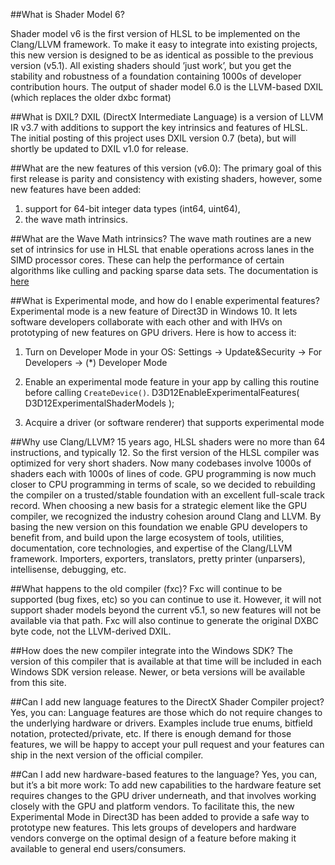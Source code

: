 ##What is Shader Model 6?
<link to github list of shader versions>
Shader model v6 is the first version of HLSL to be implemented on the Clang/LLVM framework. To make it easy to integrate into existing projects, this new version is designed to be as identical as possible to the previous version (v5.1). All existing shaders should ’just work’, but you get the stability and robustness of a foundation containing 1000s of developer contribution hours. The output of shader model 6.0 is the LLVM-based DXIL (which replaces the older dxbc format)

##What is DXIL?
DXIL (DirectX Intermediate Language) is a version of LLVM IR v3.7 with additions to support the key intrinsics and features of HLSL. The initial posting of this project uses DXIL version 0.7 (beta), but will shortly be updated to DXIL v1.0 for release.

##What are the new features of this version (v6.0):
The primary goal of this first release is parity and consistency with existing shaders, however, some new features have been added:

1. support for 64-bit integer data types (int64, uint64),
2. the wave math intrinsics.

##What are the Wave Math intrinsics?
The wave math routines are a new set of intrinsics for use in HLSL that enable operations across lanes in the SIMD processor cores. These can help the performance of certain algorithms like culling and packing sparse data sets. The documentation is [here](https://github.com/Microsoft/DirectXShaderCompiler/wiki/Wave-Math-Intrinsics)

##What is Experimental mode, and how do I enable experimental features?
Experimental mode is a new feature of Direct3D in Windows 10. It lets software developers collaborate with each other and with IHVs on prototyping of new features on GPU drivers. Here is how to access it:

1. Turn on Developer Mode in your OS:
  Settings -> Update&Security -> For Developers -> (*) Developer Mode
2. Enable an experimental mode feature in your app by calling this routine before calling `CreateDevice()`.
  D3D12EnableExperimentalFeatures( D3D12ExperimentalShaderModels );

3. Acquire a driver (or software renderer) that supports experimental mode

##Why use Clang/LLVM?
15 years ago, HLSL shaders were no more than 64 instructions, and typically 12.
So the first version of the HLSL compiler was optimized for very short shaders. Now many codebases involve 1000s of shaders each with 1000s of lines of code. GPU programming is now much closer to CPU programming in terms of scale, so we decided to rebuilding the compiler on a trusted/stable foundation with an excellent full-scale track record. When choosing a new basis for a strategic element like the GPU compiler, we recognized the industry cohesion around Clang and LLVM. By basing the new version on this foundation we enable GPU developers to benefit from, and build upon the large ecosystem of tools, utilities, documentation, core technologies, and expertise of the Clang/LLVM framework.
	Importers, exporters, translators, pretty printer (unparsers), intellisense, debugging, etc.

##What happens to the old compiler (fxc)?
Fxc will continue to be supported (bug fixes, etc) so you can continue to use it.
However, it will not support shader models beyond the current  v5.1, so new features will not be available via that path.
Fxc will also continue to generate the original DXBC byte code, not the LLVM-derived DXIL.

##How does the new compiler integrate into the Windows SDK?
The version of this compiler that is available at that time will be included in each Windows SDK version release.
Newer, or beta versions will be available from this site.

##Can I add new language features to the DirectX Shader Compiler project?
Yes, you can: Language features are those which do not require changes to the underlying hardware or drivers. Examples include true enums, bitfield notation, protected/private, etc. If there is enough demand for those features, we will be happy to accept your pull request and your features can ship in the next version of the official compiler.

##Can I add new hardware-based features to the language?
Yes, you can, but it’s a bit more work: To add new capabilities to the hardware feature set requires changes to the GPU driver underneath, and that involves working closely with the GPU and platform vendors. To facilitate this, the new Experimental Mode in Direct3D has been added to provide a safe way to prototype new features. This lets groups of developers and hardware vendors converge on the optimal design of a feature before making it available to general end users/consumers.
